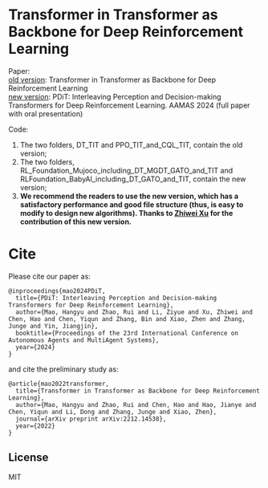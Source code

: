 # Transformer in Transformer as Backbone for Deep Reinforcement Learning
Paper:   
[old version](https://arxiv.org/abs/2212.14538): Transformer in Transformer as Backbone for Deep Reinforcement Learning  
[new version](https://arxiv.org/abs/2312.15863): PDiT: Interleaving Perception and Decision-making Transformers for Deep Reinforcement Learning. AAMAS 2024 (full paper with oral presentation)

Code: 
1) The two folders, DT_TIT and PPO_TIT_and_CQL_TIT, contain the old version; 
2) The two folders, RL_Foundation_Mujoco_including_DT_MGDT_GATO_and_TIT and RLFoundation_BabyAI_including_DT_GATO_and_TIT, contain the new version; 
3) **We recommend the readers to use the new version, which has a satisfactory performance and good file structure (thus, is easy to modify to design new algorithms). Thanks to [Zhiwei Xu](https://github.com/deligentfool) for the contribution of this new version.**


# Cite
Please cite our paper as:
```
@inproceedings{mao2024PDiT,
  title={PDiT: Interleaving Perception and Decision-making Transformers for Deep Reinforcement Learning},
  author={Mao, Hangyu and Zhao, Rui and Li, Ziyue and Xu, Zhiwei and Chen, Hao and Chen, Yiqun and Zhang, Bin and Xiao, Zhen and Zhang, Junge and Yin, Jiangjin},
  booktitle={Proceedings of the 23rd International Conference on Autonomous Agents and MultiAgent Systems},
  year={2024}
}
```

and cite the preliminary study as:
```
@article{mao2022transformer,
  title={Transformer in Transformer as Backbone for Deep Reinforcement Learning},
  author={Mao, Hangyu and Zhao, Rui and Chen, Hao and Hao, Jianye and Chen, Yiqun and Li, Dong and Zhang, Junge and Xiao, Zhen},
  journal={arXiv preprint arXiv:2212.14538},
  year={2022}
}
```


## License
MIT

